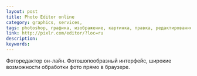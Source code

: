 ```yaml
---
layout: post
title: Photo Editor online
category: graphics, services, 
tags: photoshop, графика, изображение, картинка, правка, редактирование, редактор, фотография, 
link: http://pixlr.com/editor/?loc=ru
description: 
keywords: 
---
```


<p>Фоторедактор он-лайн. Фотошопообразный интерфейс, широкие возможности обработки фото прямо в браузере.</p>

